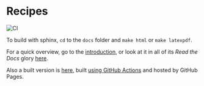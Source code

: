 # Recipes

![CI](https://github.com/carlogico/Recipes/workflows/CI/badge.svg?branch=feature%2Fbuild-gh-pages)

To build with sphinx, `cd` to the `docs` folder and `make html` or `make latexpdf`.

For a quick overview, go to the [introduction](docs/source/Recipes/Introduction/Introduction.rst),
or look at it in all of its *Read the Docs* glory [here](https://carlos-recipes.readthedocs.io/en/latest/index.html).

Also a built version is [here](https://carlogico.github.io/Recipes/index.html), built
[using GitHub Actions](.github/workflows/main.yml) and hosted by GitHub Pages.
